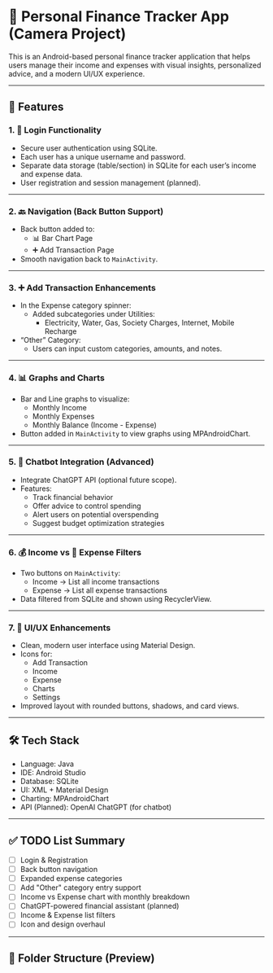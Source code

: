 # 📱 Personal Finance Tracker App (Camera Project)

This is an Android-based personal finance tracker application that helps users manage their income and expenses with visual insights, personalized advice, and a modern UI/UX experience.

---

## 🚀 Features

### 1. 🔐 Login Functionality
- Secure user authentication using SQLite.
- Each user has a unique username and password.
- Separate data storage (table/section) in SQLite for each user’s income and expense data.
- User registration and session management (planned).

---

### 2. 🔙 Navigation (Back Button Support)
- Back button added to:
  - 📊 Bar Chart Page
  - ➕ Add Transaction Page
- Smooth navigation back to `MainActivity`.

---

### 3. ➕ Add Transaction Enhancements
- In the Expense category spinner:
  - Added subcategories under Utilities:
    - Electricity, Water, Gas, Society Charges, Internet, Mobile Recharge
- “Other” Category:
  - Users can input custom categories, amounts, and notes.

---

### 4. 📊 Graphs and Charts
- Bar and Line graphs to visualize:
  - Monthly Income
  - Monthly Expenses
  - Monthly Balance (Income - Expense)
- Button added in `MainActivity` to view graphs using MPAndroidChart.

---

### 5. 🤖 Chatbot Integration (Advanced)
- Integrate ChatGPT API (optional future scope).
- Features:
  - Track financial behavior
  - Offer advice to control spending
  - Alert users on potential overspending
  - Suggest budget optimization strategies

---

### 6. 💰 Income vs 💸 Expense Filters
- Two buttons on `MainActivity`:
  - Income → List all income transactions
  - Expense → List all expense transactions
- Data filtered from SQLite and shown using RecyclerView.

---

### 7. 🎨 UI/UX Enhancements
- Clean, modern user interface using Material Design.
- Icons for:
  - Add Transaction
  - Income
  - Expense
  - Charts
  - Settings
- Improved layout with rounded buttons, shadows, and card views.

---

## 🛠️ Tech Stack

- Language: Java
- IDE: Android Studio
- Database: SQLite
- UI: XML + Material Design
- Charting: MPAndroidChart
- API (Planned): OpenAI ChatGPT (for chatbot)

---

## ✅ TODO List Summary

- [ ] Login & Registration
- [ ] Back button navigation
- [ ] Expanded expense categories
- [ ] Add "Other" category entry support
- [ ] Income vs Expense chart with monthly breakdown
- [ ] ChatGPT-powered financial assistant (planned)
- [ ] Income & Expense list filters
- [ ] Icon and design overhaul

---

## 📂 Folder Structure (Preview)

